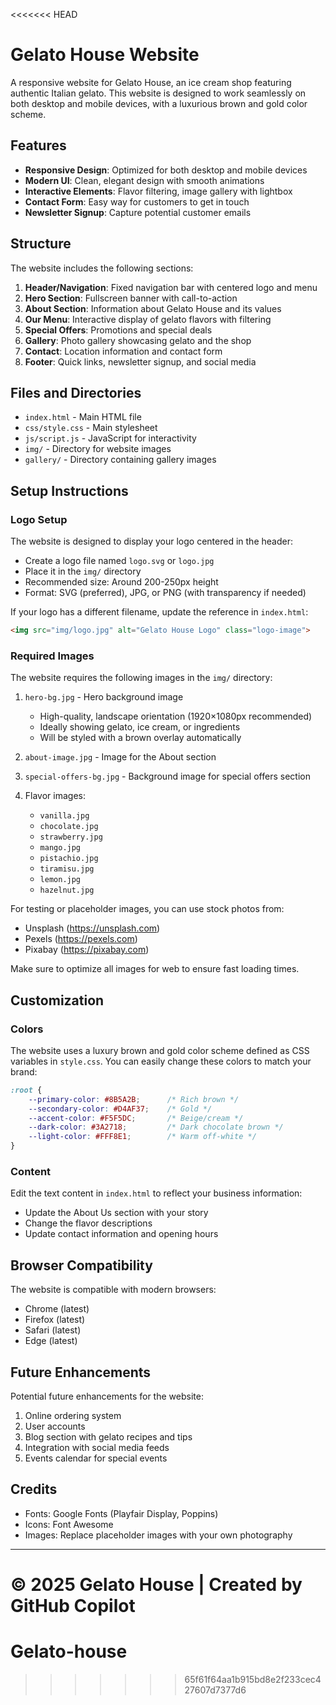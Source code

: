 <<<<<<< HEAD
# Gelato House Website

A responsive website for Gelato House, an ice cream shop featuring authentic Italian gelato. This website is designed to work seamlessly on both desktop and mobile devices, with a luxurious brown and gold color scheme.

## Features

- **Responsive Design**: Optimized for both desktop and mobile devices
- **Modern UI**: Clean, elegant design with smooth animations
- **Interactive Elements**: Flavor filtering, image gallery with lightbox
- **Contact Form**: Easy way for customers to get in touch
- **Newsletter Signup**: Capture potential customer emails

## Structure

The website includes the following sections:

1. **Header/Navigation**: Fixed navigation bar with centered logo and menu
2. **Hero Section**: Fullscreen banner with call-to-action
3. **About Section**: Information about Gelato House and its values
4. **Our Menu**: Interactive display of gelato flavors with filtering
5. **Special Offers**: Promotions and special deals
6. **Gallery**: Photo gallery showcasing gelato and the shop
7. **Contact**: Location information and contact form
8. **Footer**: Quick links, newsletter signup, and social media

## Files and Directories

- `index.html` - Main HTML file
- `css/style.css` - Main stylesheet
- `js/script.js` - JavaScript for interactivity
- `img/` - Directory for website images
- `gallery/` - Directory containing gallery images

## Setup Instructions

### Logo Setup

The website is designed to display your logo centered in the header:

- Create a logo file named `logo.svg` or `logo.jpg` 
- Place it in the `img/` directory
- Recommended size: Around 200-250px height
- Format: SVG (preferred), JPG, or PNG (with transparency if needed)

If your logo has a different filename, update the reference in `index.html`:
```html
<img src="img/logo.jpg" alt="Gelato House Logo" class="logo-image">
```

### Required Images

The website requires the following images in the `img/` directory:

1. `hero-bg.jpg` - Hero background image
   - High-quality, landscape orientation (1920×1080px recommended)
   - Ideally showing gelato, ice cream, or ingredients
   - Will be styled with a brown overlay automatically

2. `about-image.jpg` - Image for the About section

3. `special-offers-bg.jpg` - Background image for special offers section

4. Flavor images:
   - `vanilla.jpg`
   - `chocolate.jpg`
   - `strawberry.jpg`
   - `mango.jpg`
   - `pistachio.jpg`
   - `tiramisu.jpg`
   - `lemon.jpg`
   - `hazelnut.jpg`

For testing or placeholder images, you can use stock photos from:
- Unsplash (https://unsplash.com)
- Pexels (https://pexels.com)
- Pixabay (https://pixabay.com)

Make sure to optimize all images for web to ensure fast loading times.

## Customization

### Colors

The website uses a luxury brown and gold color scheme defined as CSS variables in `style.css`. You can easily change these colors to match your brand:

```css
:root {
    --primary-color: #8B5A2B;      /* Rich brown */
    --secondary-color: #D4AF37;    /* Gold */
    --accent-color: #F5F5DC;       /* Beige/cream */
    --dark-color: #3A2718;         /* Dark chocolate brown */
    --light-color: #FFF8E1;        /* Warm off-white */
}
```

### Content

Edit the text content in `index.html` to reflect your business information:
- Update the About Us section with your story
- Change the flavor descriptions
- Update contact information and opening hours

## Browser Compatibility

The website is compatible with modern browsers:
- Chrome (latest)
- Firefox (latest)
- Safari (latest)
- Edge (latest)

## Future Enhancements

Potential future enhancements for the website:
1. Online ordering system
2. User accounts
3. Blog section with gelato recipes and tips
4. Integration with social media feeds
5. Events calendar for special events

## Credits

- Fonts: Google Fonts (Playfair Display, Poppins)
- Icons: Font Awesome
- Images: Replace placeholder images with your own photography

---

© 2025 Gelato House | Created by GitHub Copilot
=======
# Gelato-house
>>>>>>> 65f61f64aa1b915bd8e2f233cec427607d7377d6
